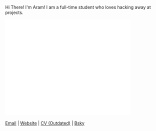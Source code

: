 Hi There! I'm Aram! I am a full-time student who loves hacking away at projects. 

<p align=""><img src="/github-metrics.svg" alt="Metrics" width="400"></p>

[Email](mailto:me@aram.sh) | [Website](https://aram.sh) | [CV (Outdated)](https://cv.aram.sh) | [Bsky]([https://bsky.app/@aram.sh)
